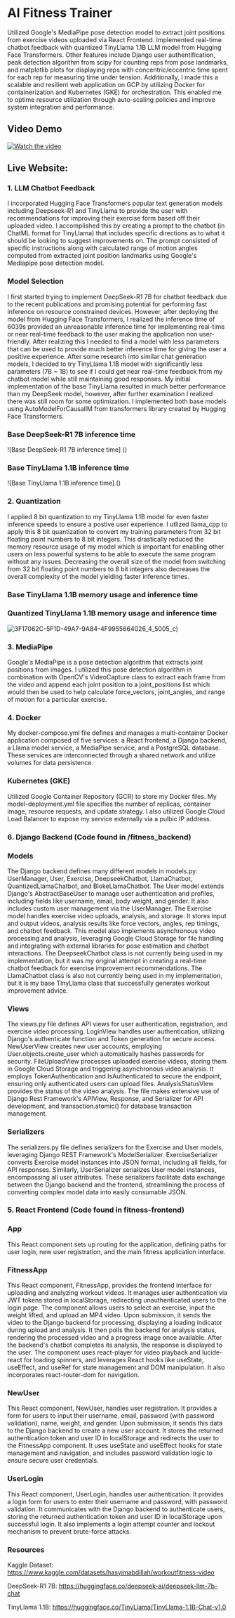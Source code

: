 # AI Fitness Trainer
Utilized Google's MediaPipe pose detection model to extract joint positions from exercise videos uploaded via React Frontend. Implemented real-time chatbot feedback with quantized TinyLlama 1.1B LLM model from Hugging Face Transformers. Other features include Django user authentification, peak detection algorithm from scipy for counting reps from pose landmarks, and matplotlib plots for displaying reps with concentric/eccentric time spent for each rep for measuring time under tension. Additionally, I made this a scalable and resilient web application on GCP by utilizing Docker for containerization and Kubernetes (GKE) for orchestration. This enabled me to optime resource utilization through auto-scaling policies and improve system integration and performance.

## Video Demo
[![Watch the video](https://img.youtube.com/vi/amvVTQqxZ8/0.jpg)](https://www.youtube.com/watch?v=amvVT-QqxZ8)

## Live Website: 

### 1. LLM Chatbot Feedback
I incorporated Hugging Face Transformers popular text generation models including Deepseek-R1 and TinyLlama to provide the user with recommendations for improving their exercise form based off their uploaded video. I accomplished this by creating a prompt to the chatbot (in ChatML format for TinyLlama) that includes specific directions as to what it should be looking to suggest improvements on. The prompt
consisted of specific instructions along with calculated range of motion angles computed from extracted joint position landmarks using Google's Mediapipe pose detection model. 

### Model Selection
I first started trying to implement DeepSeek-R1 7B for chatbot feedback due to the recent publications and promising potential for performing fast inference on resource constrained devices. However, after deploying the model from Hugging Face Transformers, I realized the inference time of 6039s provided an unreasonable inference time for implementing real-time or near real-time feedback to the user making the application non user-friendly. After realizing this I needed to find a model with less parameters that can be used to provide much better inference time for giving the user a positive experience. After some research into similar chat generation models, I decided to try TinyLlama 1.1B model with significantly less parameters (7B ~ 1B) to see if I could get near real-time feedback from my chatbot model while still maintaining good responses. My initial implementation of the base TinyLlama resulted in much better performance than my DeepSeek model, however, after further examination I realized there was still room for some optimization. I implemented both base models using AutoModelForCausallM from transformers library created by Hugging Face Transformers. 

### Base DeepSeek-R1 7B inference time
![Base DeepSeek-R1 7B inference time] ()

### Base TinyLlama 1.1B inference time
![Base TinyLlama 1.1B inference time] ()

### 2. Quantization
I applied 8 bit quantization to my TinyLlama 1.1B model for even faster inference speeds to ensure a postive user experience. I utlized llama_cpp to apply this 8 bit quantization to convert my training parameters from 32 bit floating point numbers to 8 bit integers. This drastically reduced the memory resource usage of my model which is important for enabling other users on less powerful systems to be able to execute the same program without any issues. Decreasing the overall size of the model from switching from 32 bit floating point numbers to 8 bit integers also decreases the overall complexity of the model yielding faster inference times. 

### Base TinyLlama 1.1B memory usage and inference time



### Quantized TinyLlama 1.1B memory usage and inference time
![3F17062C-5F1D-49A7-9A84-4F9955664026_4_5005_c](https://github.com/user-attachments/assets/853b04be-842c-443f-8c3c-8bdbd1282e29))

### 3. MediaPipe
Google's MediaPipe is a pose detection algorithm that extracts joint positions from images. I utilized this pose detection algorithm in combination with OpenCV's VideoCapture class to extract each frame from the video and append each joint position to a joint_positions list which would then be used to help calculate force_vectors, joint_angles, and range of motion for a particular exercise. 

### 4. Docker
My docker-compose.yml file defines and manages a multi-container Docker application composed of five services: a React frontend, a Django backend, a Llama model service, a MediaPipe service, and a PostgreSQL database. These services are interconnected through a shared network and utilize volumes for data persistence.

### Kubernetes (GKE)
Utilized Google Container Repository (GCR) to store my Docker files. My model-deployment.yml file specifies the number of replicas, container image, resource requests, and update strategy. I also utilized Google Cloud Load Balancer to expose my service externally via a pulbic IP address. 

### 6. Django Backend (Code found in /fitness_backend)

### Models

The Django backend defines many different models in models.py: UserManager, User, Exercise, DeepseekChatbot, LlamaChatbot, QuantizedLlamaChatbot, and BlokeLlamaChatbot. The User model extends Django's AbstractBaseUser to manage user authentication and profiles, including fields like username, email, body weight, and gender. It also includes custom user management via the UserManager. The Exercise model handles exercise video uploads, analysis, and storage. It stores input and output videos, analysis results like force vectors, angles, rep timings, and chatbot feedback. This model also implements asynchronous video processing and analysis, leveraging Google Cloud Storage for file handling and integrating with external libraries for pose estimation and chatbot interactions. The DeepseekChatbot class is not currently being used in my implementation, but it was my original attempt in creating a real-time chatbot feedback for exercise improvement recommendations. The LlamaChatbot class is also not currently being used in my implementation, but it is my base TinyLlama class that successfully generates workout improvement advice. 

### Views

The views.py file defines API views for user authentication, registration, and exercise video processing. LoginView handles user authentication, utilizing Django's authenticate function and Token generation for secure access. NewUserView creates new user accounts, employing User.objects.create_user which automatically hashes passwords for security. FileUploadView processes uploaded exercise videos, storing them in Google Cloud Storage and triggering asynchronous video analysis. It employs TokenAuthentication and IsAuthenticated to secure the endpoint, ensuring only authenticated users can upload files. AnalysisStatusView provides the status of the video analysis. The file makes extensive use of Django Rest Framework's APIView, Response, and Serializer for API development, and transaction.atomic() for database transaction management.

### Serializers

The serializers.py file defines serializers for the Exercise and User models, leveraging Django REST Framework's ModelSerializer. ExerciseSerializer converts Exercise model instances into JSON format, including all fields, for API responses. Similarly, UserSerializer serializes User model instances, encompassing all user attributes. These serializers facilitate data exchange between the Django backend and the frontend, streamlining the process of converting complex model data into easily consumable JSON.

### 5. React Frontend (Code found in fitness-frontend)

### App
This React component sets up routing for the application, defining paths for user login, new user registration, and the main fitness application interface.

### FitnessApp
This React component, FitnessApp, provides the frontend interface for uploading and analyzing workout videos. It manages user authentication via JWT tokens stored in localStorage, redirecting unauthenticated users to the login page. The component allows users to select an exercise, input the weight lifted, and upload an MP4 video. Upon submission, it sends the video to the Django backend for processing, displaying a loading indicator during upload and analysis. It then polls the backend for analysis status, rendering the processed video and a progress image once available. After the backend's chatbot completes its analysis, the response is displayed to the user. The component uses react-player for video playback and lucide-react for loading spinners, and leverages React hooks like useState, useEffect, and useRef for state management and DOM manipulation. It also incorporates react-router-dom for navigation.

### NewUser
This React component, NewUser, handles user registration. It provides a form for users to input their username, email, password (with password validation), name, weight, and gender. Upon submission, it sends this data to the Django backend to create a new user account. It stores the returned authentication token and user ID in localStorage and redirects the user to the FitnessApp component. It uses useState and useEffect hooks for state management and navigation, and includes password validation logic to ensure secure user credentials.

### UserLogin
This React component, UserLogin, handles user authentication. It provides a login form for users to enter their username and password, with password validation. It communicates with the Django backend to authenticate users, storing the returned authentication token and user ID in localStorage upon successful login. It also implements a login attempt counter and lockout mechanism to prevent brute-force attacks.


### Resources

Kaggle Dataset: https://www.kaggle.com/datasets/hasyimabdillah/workoutfitness-video

DeepSeek-R1 7B: https://huggingface.co/deepseek-ai/deepseek-llm-7b-chat

TinyLlama 1.1B: https://huggingface.co/TinyLlama/TinyLlama-1.1B-Chat-v1.0
